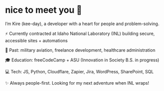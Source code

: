 # nice to meet you 👋

I’m Kire (kee-day), a developer with a heart for people and problem-solving.

⚡ Currently contracted at Idaho National Laboratory (INL) building secure, accessible sites + automations

🌿 Past: military aviation, freelance development, healthcare administration

🎓 Education: freeCodeCamp + ASU (Innovation in Society B.S. in progress)

💻 Tech: JS, Python, Cloudflare, Zapier, Jira, WordPress, SharePoint, SQL

✨ Always people-first. Looking for my next adventure when INL wraps!



